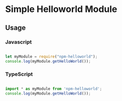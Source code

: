 # Simple Helloworld Module

## Usage

### Javascript

```javascript

let myModule = require("npm-helloworld");
console.log(myModule.getHelloWorld()); 

```

### TypeScript

```typescript

import * as myModule from 'npm-helloworld';
console.log(myModule.getHelloWorld()); 


```
